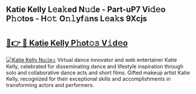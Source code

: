 ## Katie Kelly L𝚎a𝚔ed N𝚞𝚍e - Part-uP7 Vi𝚍𝚎o P𝚑𝚘tos - H𝚘𝚝 O𝚗𝚕yf𝚊ns L𝚎a𝚔s 9Xcjs

# <h2><a href="http://kf7v3vr.oniu.top/?m=Katie+Kelly">🔗👉 🔴 Katie Kelly P𝚑ot𝚘𝚜 V𝚒d𝚎o</a></h2>

[![Katie Kelly Nu𝚍e𝚜](https://i.imgur.com/0qMVB7G.gif)](http://kf7v3vr.oniu.top/?m=Katie+Kelly)
Virtual dance innovator and web entertainer Katie Kelly, celebrated for disseminating dance and lifestyle inspiration through solo and collaborative dance acts and short films. Gifted makeup artist Katie Kelly, recognized for their exceptional skills and accomplishments in transforming actors and performers.  
